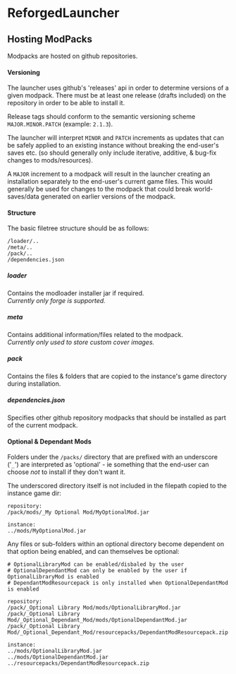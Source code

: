 # ReforgedLauncher

## Hosting ModPacks
Modpacks are hosted on github repositories.

#### Versioning
The launcher uses github's 'releases' api in order to determine versions of a given modpack. There must be at least
 one release (drafts included) on the repository in order to be able to install it.

Release tags should conform to the semantic versioning scheme `MAJOR.MINOR.PATCH` (example: `2.1.3`).

The launcher will interpret `MINOR` and `PATCH` increments as updates that can be safely applied to an existing instance
 without breaking the end-user's saves etc. (so should generally only include iterative, additive, & bug-fix changes to
 mods/resources).

A `MAJOR` increment to a modpack will result in the launcher creating an installation separately to the end-user's current
 game files. This would generally be used for changes to the modpack that could break world-saves/data generated on earlier
 versions of the modpack. 

#### Structure
The basic filetree structure should be as follows:
```
/loader/..
/meta/..
/pack/..
/dependencies.json
```

##### loader
Contains the modloader installer jar if required.  
_Currently only forge is supported._

##### meta
Contains additional information/files related to the modpack.  
_Currently only used to store custom cover images._

##### pack
Contains the files & folders that are copied to the instance's game directory during installation.

##### dependencies.json
Specifies other github repository modpacks that should be installed as part of the current modpack.

#### Optional & Dependant Mods
Folders under the `/packs/` directory that are prefixed with an underscore ('`_`') are interpreted as
 'optional' - ie something that the end-user can choose _not_ to install if they don't want it.

The underscored directory itself is not included in the filepath copied to the instance game dir:
```
repository:
/pack/mods/_My Optional Mod/MyOptionalMod.jar

instance:
../mods/MyOptionalMod.jar
```

Any files or sub-folders within an optional directory become dependent on that option being enabled, and can themselves
 be optional:
```
# OptionalLibraryMod can be enabled/disbaled by the user
# OptionalDependantMod can only be enabled by the user if OptionalLibraryMod is enabled
# DependantModResourcepack is only installed when OptionalDependantMod is enabled

repository:
/pack/_Optional Library Mod/mods/OptionalLibraryMod.jar
/pack/_Optional Library Mod/_Optional_Dependant_Mod/mods/OptionalDependantMod.jar
/pack/_Optional Library Mod/_Optional_Dependant_Mod/resourcepacks/DependantModResourcepack.zip

instance:
../mods/OptionalLibraryMod.jar
../mods/OptionalDependantMod.jar
../resourcepacks/DependantModResourcepack.zip
```